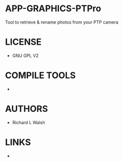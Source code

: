 APP-GRAPHICS-PTPro
==================

Tool to retrieve &amp; rename photos from your PTP camera 

LICENSE
===============
- GNU GPL V2

COMPILE TOOLS
===============
* 

AUTHORS
===============
* Richard L Walsh

LINKS
===============
* 
